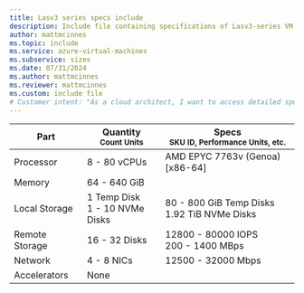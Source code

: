 ```yaml
---
title: Lasv3 series specs include
description: Include file containing specifications of Lasv3-series VM sizes.
author: mattmcinnes
ms.topic: include
ms.service: azure-virtual-machines
ms.subservice: sizes
ms.date: 07/31/2024
ms.author: mattmcinnes
ms.reviewer: mattmcinnes
ms.custom: include file
# Customer intent: "As a cloud architect, I want to access detailed specifications of the Lasv3-series VMs, so that I can assess their performance and capacity for my deployment needs."
---
```

| Part | Quantity <br><sup>Count Units | Specs <br><sup>SKU ID, Performance Units, etc.  |
|---|---|---|
| Processor      | 8 - 80 vCPUs       | AMD EPYC 7763v (Genoa) [x86-64]                               |
| Memory         | 64 - 640 GiB          |                                  |
| Local Storage  | 1 Temp Disk <br> 1 - 10 NVMe Disks          | 80 - 800 GiB Temp Disks <br> 1.92 TiB NVMe Disks                |
| Remote Storage | 16 - 32 Disks    | 12800 - 80000 IOPS <br>200 - 1400 MBps   |
| Network        | 4 - 8 NICs          | 12500 - 32000 Mbps                          |
| Accelerators   | None              |                                   |
